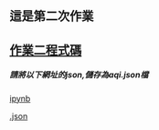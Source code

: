 ## 這是第二次作業
## [作業二程式碼]((https://https://github.com/joanna0511/joanna_window/blob/main/%E9%A1%9E%E5%88%A5/homework/json.ipynb))

##### 請將以下網址的json,儲存為aqi.json檔

[ipynb](https://github.com/joanna0511/joanna_window/blob/main/%E9%A1%9E%E5%88%A5/homework/json.ipynb)


[.json](https://https://github.com/joanna0511/joanna_window/blob/main/%E9%A1%9E%E5%88%A5/homework/json.ipynb)


